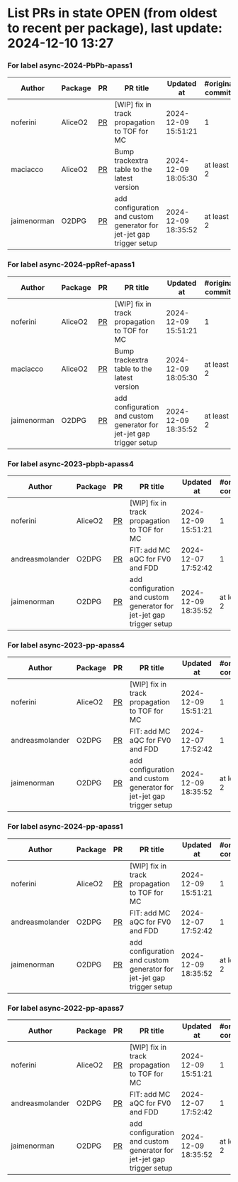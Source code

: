 # List PRs in state OPEN (from oldest to recent per package), last update: 2024-12-10 13:27 


### For label async-2024-PbPb-apass1

| Author | Package | PR | PR title | Updated at | #original commits | Merge commit |
| --- | --- | --- | --- | --- | --- | --- |
| noferini | AliceO2 | [PR](https://github.com/AliceO2Group/AliceO2/pull/13784) | [WIP] fix in track propagation to TOF for MC | 2024-12-09 15:51:21 | 1 | - |
| maciacco | AliceO2 | [PR](https://github.com/AliceO2Group/AliceO2/pull/13785) | Bump trackextra table to the latest version | 2024-12-09 18:05:30 | at least 2 | - |
| jaimenorman | O2DPG | [PR](https://github.com/AliceO2Group/O2DPG/pull/1842) | add configuration and custom generator for jet-jet gap trigger setup | 2024-12-09 18:35:52 | at least 2 | - |


### For label async-2024-ppRef-apass1

| Author | Package | PR | PR title | Updated at | #original commits | Merge commit |
| --- | --- | --- | --- | --- | --- | --- |
| noferini | AliceO2 | [PR](https://github.com/AliceO2Group/AliceO2/pull/13784) | [WIP] fix in track propagation to TOF for MC | 2024-12-09 15:51:21 | 1 | - |
| maciacco | AliceO2 | [PR](https://github.com/AliceO2Group/AliceO2/pull/13785) | Bump trackextra table to the latest version | 2024-12-09 18:05:30 | at least 2 | - |
| jaimenorman | O2DPG | [PR](https://github.com/AliceO2Group/O2DPG/pull/1842) | add configuration and custom generator for jet-jet gap trigger setup | 2024-12-09 18:35:52 | at least 2 | - |


### For label async-2023-pbpb-apass4

| Author | Package | PR | PR title | Updated at | #original commits | Merge commit |
| --- | --- | --- | --- | --- | --- | --- |
| noferini | AliceO2 | [PR](https://github.com/AliceO2Group/AliceO2/pull/13784) | [WIP] fix in track propagation to TOF for MC | 2024-12-09 15:51:21 | 1 | - |
| andreasmolander | O2DPG | [PR](https://github.com/AliceO2Group/O2DPG/pull/1741) | FIT: add MC aQC for FV0 and FDD | 2024-12-07 17:52:42 | 1 | - |
| jaimenorman | O2DPG | [PR](https://github.com/AliceO2Group/O2DPG/pull/1842) | add configuration and custom generator for jet-jet gap trigger setup | 2024-12-09 18:35:52 | at least 2 | - |


### For label async-2023-pp-apass4

| Author | Package | PR | PR title | Updated at | #original commits | Merge commit |
| --- | --- | --- | --- | --- | --- | --- |
| noferini | AliceO2 | [PR](https://github.com/AliceO2Group/AliceO2/pull/13784) | [WIP] fix in track propagation to TOF for MC | 2024-12-09 15:51:21 | 1 | - |
| andreasmolander | O2DPG | [PR](https://github.com/AliceO2Group/O2DPG/pull/1741) | FIT: add MC aQC for FV0 and FDD | 2024-12-07 17:52:42 | 1 | - |
| jaimenorman | O2DPG | [PR](https://github.com/AliceO2Group/O2DPG/pull/1842) | add configuration and custom generator for jet-jet gap trigger setup | 2024-12-09 18:35:52 | at least 2 | - |


### For label async-2024-pp-apass1

| Author | Package | PR | PR title | Updated at | #original commits | Merge commit |
| --- | --- | --- | --- | --- | --- | --- |
| noferini | AliceO2 | [PR](https://github.com/AliceO2Group/AliceO2/pull/13784) | [WIP] fix in track propagation to TOF for MC | 2024-12-09 15:51:21 | 1 | - |
| andreasmolander | O2DPG | [PR](https://github.com/AliceO2Group/O2DPG/pull/1741) | FIT: add MC aQC for FV0 and FDD | 2024-12-07 17:52:42 | 1 | - |
| jaimenorman | O2DPG | [PR](https://github.com/AliceO2Group/O2DPG/pull/1842) | add configuration and custom generator for jet-jet gap trigger setup | 2024-12-09 18:35:52 | at least 2 | - |


### For label async-2022-pp-apass7

| Author | Package | PR | PR title | Updated at | #original commits | Merge commit |
| --- | --- | --- | --- | --- | --- | --- |
| noferini | AliceO2 | [PR](https://github.com/AliceO2Group/AliceO2/pull/13784) | [WIP] fix in track propagation to TOF for MC | 2024-12-09 15:51:21 | 1 | - |
| andreasmolander | O2DPG | [PR](https://github.com/AliceO2Group/O2DPG/pull/1741) | FIT: add MC aQC for FV0 and FDD | 2024-12-07 17:52:42 | 1 | - |
| jaimenorman | O2DPG | [PR](https://github.com/AliceO2Group/O2DPG/pull/1842) | add configuration and custom generator for jet-jet gap trigger setup | 2024-12-09 18:35:52 | at least 2 | - |
